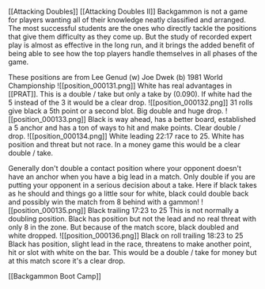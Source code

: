 [[Attacking Doubles]]
[[Attacking Doubles II]]
Backgammon is not a game for players wanting all of their knowledge neatly classified and arranged. The most successful students are the ones who directly tackle the positions that give them difficulty as they come up. But the study of recorded expert play is almost as effective in the long run, and it brings the added benefit of being able to see how the top players handle themselves in all phases of the game.

These positions are from Lee Genud (w) Joe Dwek (b) 1981 World Championship
![[position_000131.png]]
White has real advantages in [[PRAT]].  This is a double / take but only a take by (0.090). If white had the 5 instead of the 3 it would be a clear drop. 
![[position_000132.png]]
31 rolls give black a 5th point or a second blot. Big double and huge drop.
![[position_000133.png]]
Black is way ahead, has a better board, established a 5 anchor and has a ton of ways to hit and make points. Clear double / drop.
![[position_000134.png]]
White leading 22:17 race to 25.
White has position and threat but not race. In a money game this would be a clear double / take.

Generally don't double a contact position where your opponent doesn't have an anchor when you have a big lead in a match. Only double if you are putting your opponent in a serious decision about a take. Here if black takes as he should and things go a little sour for white, black could double back and possibly win the match from 8 behind with a gammon!
![[position_000135.png]]
Black trailing 17:23 to 25
This is not normally a doubling position. Black has position but not the lead and no real threat with only 8 in the zone. But because of the match score, black doubled and white dropped.
![[position_000136.png]]
Black on roll trailing 18:23 to 25
Black has position, slight lead in the race, threatens to make another point, hit or slot with white on the bar. This would be a double / take for money but at this match score it's a clear drop.

[[Backgammon Boot Camp]]
